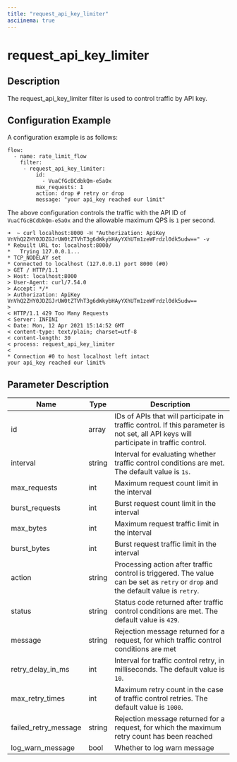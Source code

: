 ```yaml
---
title: "request_api_key_limiter"
asciinema: true
---
```


# request_api_key_limiter

## Description

The request_api_key_limiter filter is used to control traffic by API key.

## Configuration Example

A configuration example is as follows:

```
flow:
  - name: rate_limit_flow
    filter:
     - request_api_key_limiter:
         id:
           - VuaCfGcBCdbkQm-e5aOx
         max_requests: 1
         action: drop # retry or drop
         message: "your api_key reached our limit"
```

The above configuration controls the traffic with the API ID of `VuaCfGcBCdbkQm-e5aOx` and the allowable maximum QPS is `1` per second.

```
➜  ~ curl localhost:8000 -H "Authorization: ApiKey VnVhQ2ZHY0JDZGJrUW0tZTVhT3g6dWkybHAyYXhUTm1zeWFrdzl0dk5udw==" -v
* Rebuilt URL to: localhost:8000/
*   Trying 127.0.0.1...
* TCP_NODELAY set
* Connected to localhost (127.0.0.1) port 8000 (#0)
> GET / HTTP/1.1
> Host: localhost:8000
> User-Agent: curl/7.54.0
> Accept: */*
> Authorization: ApiKey VnVhQ2ZHY0JDZGJrUW0tZTVhT3g6dWkybHAyYXhUTm1zeWFrdzl0dk5udw==
>
< HTTP/1.1 429 Too Many Requests
< Server: INFINI
< Date: Mon, 12 Apr 2021 15:14:52 GMT
< content-type: text/plain; charset=utf-8
< content-length: 30
< process: request_api_key_limiter
<
* Connection #0 to host localhost left intact
your api_key reached our limit%
```

## Parameter Description

| Name                 | Type   | Description                                                                                                                           |
| -------------------- | ------ | ------------------------------------------------------------------------------------------------------------------------------------- |
| id                   | array  | IDs of APIs that will participate in traffic control. If this parameter is not set, all API keys will participate in traffic control. |
| interval             | string | Interval for evaluating whether traffic control conditions are met. The default value is `1s`.                                        |
| max_requests         | int    | Maximum request count limit in the interval                                                                                           |
| burst_requests       | int    | Burst request count limit in the interval                                                                                             |
| max_bytes            | int    | Maximum request traffic limit in the interval                                                                                         |
| burst_bytes          | int    | Burst request traffic limit in the interval                                                                                           |
| action               | string | Processing action after traffic control is triggered. The value can be set as `retry` or `drop` and the default value is `retry`.     |
| status               | string | Status code returned after traffic control conditions are met. The default value is `429`.                                            |
| message              | string | Rejection message returned for a request, for which traffic control conditions are met                                                |
| retry_delay_in_ms    | int    | Interval for traffic control retry, in milliseconds. The default value is `10`.                                                       |
| max_retry_times      | int    | Maximum retry count in the case of traffic control retries. The default value is `1000`.                                              |
| failed_retry_message | string | Rejection message returned for a request, for which the maximum retry count has been reached                                          |
| log_warn_message     | bool   | Whether to log warn message                                                                                                           |
